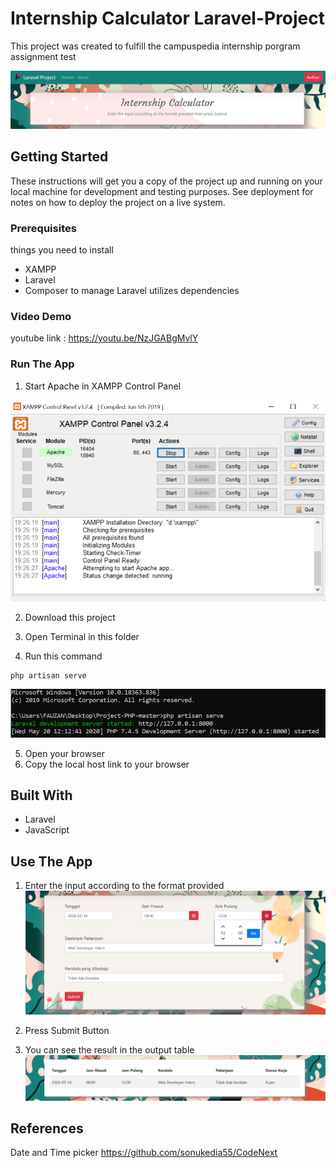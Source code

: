 # Internship Calculator Laravel-Project 

This project was created to fulfill the campuspedia internship porgram assignment test

![title](/screenshot/title2.png)

## Getting Started

These instructions will get you a copy of the project up and running on your local machine for development and testing purposes. See deployment for notes on how to deploy the project on a live system.


### Prerequisites

things you need to install

- XAMPP
- Laravel
- Composer to manage Laravel utilizes dependencies


### Video Demo

youtube link : 
https://youtu.be/NzJGABgMvlY

### Run The App

1. Start Apache in XAMPP Control Panel
<img src="/screenshot/XAMPP.PNG" alt="XAMPP" width="600"/>

2. Download this project

3. Open Terminal in this folder

4. Run this command

```
php artisan serve
```

<img src="/screenshot/artisan.png" alt="artisan" width="600"/>

5. Open your browser
6. Copy the local host link to your browser


## Built With

- Laravel
- JavaScript


## Use The App

1. Enter the input according to the format provided 
![input](/screenshot/input.png)

2. Press Submit Button

3. You can see the result in the output table
![output](/screenshot/output.png)


## References

Date and Time picker
https://github.com/sonukedia55/CodeNext

